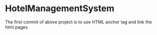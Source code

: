 # HotelManagementSystem
The first commit of above project is to use HTML anchor tag and link the html pages
